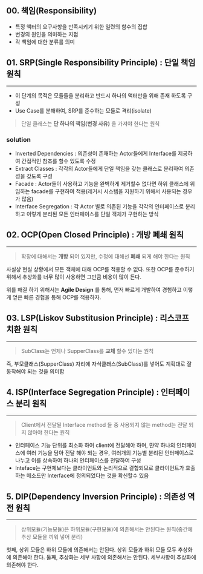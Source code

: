 ## 00. 책임(Responsibility)
- 특정 액터의 요구사항을 만족시키기 위한 일련의 함수의 집합
- 변경의 원인을 의미하는 지점
- 각 책임에 대한 분류를 의미

## 01. SRP(Single Responsibility Principle) : 단일 책임 원칙
---
* 이 단계의 목적은 모듈들을 분리하고 반드시 하나의 액터만을 위해 존재 하도록 구성
* Use Case를 분해하여, SRP를 준수하는 모듈로 격리(isolate)

> 단일 클래스는 __단 하나의 책임(변경 사유)__ 을 가져야 한다는 원칙

### solution
- Inverted Dependencies : 의존성이 존재하는 Actor들에게 Interface를 제공하여 간접적인 참조를 할수 있도록 수정
- Extract Classes : 각각의 Actor들에게 단일 책임을 갖는 클래스로 분리하여 의존성을 갖도록 구성
- Facade : Actor들이 사용하고 기능을 완벽하게 제거할수 없다면 하위 클래스에 위임하는 facade를 구현하여 적용(레거시 시스템을 지원하기 위해서 사용되는 경우가 많음)
- Interface Segregation : 각 Actor 별로 의존된 기능을 각각의 인터페이스로 분리하고 이렇게 분리된 모든 인터페이스를 단일 객체가 구현하는 방식

## 02. OCP(Open Closed Principle) : 개방 폐쇄 원칙
---
> 확장에 대해서는 __개방__ 되어 있지만, 수정에 대해선 __폐쇄__ 되게 해야 한다는 원칙

사실상 현실 상황에서 모든 객체에 대해 OCP를 적용할 수 없다. 
또한 OCP를 준수하기 위해서 추상화를 너무 많이 사용하면 그만큼 비용이 많이 든다.

위를 해결 하기 위해서는 __Agile Design__ 를 통해, 먼저 빠르게 개발하여 경험하고 
이렇게 얻은 빠른 경험을 통해 OCP를 적용하자. 

## 03. LSP(Liskov Substitusion Principle) : 리스코프 치환 원칙
---
> SubClass는 언제나 SupperClass를 __교체__ 할수 있다는 원칙

즉, 부모클래스(SupperClass) 자리에 자식클래스(SubClass)를 넣어도 계획대로 잘 동작해야 되는 것을 의미함

## 4. ISP(Interface Segregation Principle) : 인터페이스 분리 원칙
---
> Client에서 전달될 Interface method 들 중 사용되지 않는 method는 전달 되지 않아야 한다는 원칙

- 인터페이스 기능 단위를 최소화 하여 client에 전달해야 하며,
먄약 하나의 인터페이스에 여러 기능을 담아 전달 해야 되는 경우,
여러개의 기능별 분리된 인터페이스로 나누고 이를 상속하여 하나의 인터페이스를 전달하여 구성
- Inteface는 구현체보다는 클라이언트와 논리적으로 결합되므로 클라이언트가 호출하는 메소드만 Interface에 정의되었다는 것을 확신할수 있음

## 5. DIP(Dependency Inversion Principle) : 의존성 역전 원칙
---
> 상위모듈(기능모듈)은 하위모듈(구현모듈)에 의존해서는 안된다는 원칙(중간에 추상 모듈을 끼워 넣어 분리)

첫째, 상위 모듈은 하위 모듈에 의존해서는 안된다. 상위 모듈과 하위 모듈 모두 추상화에 의존해야 한다.
둘째, 추상화는 세부 사항에 의존해서는 안된다. 세부사항이 추상화에 의존해야 한다.


[gitbook-SOLID-설명잘됨]: https://trazy.gitbooks.io/oop/content/oop-srp.html
[DIP-넘어-IoC]: http://javacan.tistory.com/110
[객체 지향 프로그래밍/원칙]: https://namu.wiki/w/%EA%B0%9D%EC%B2%B4%20%EC%A7%80%ED%96%A5%20%ED%94%84%EB%A1%9C%EA%B7%B8%EB%9E%98%EB%B0%8D/%EC%9B%90%EC%B9%99
